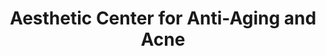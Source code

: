 ---
title: "Aesthetic Center for Anti-Aging and Acne"
url: /norwich/aesthetic-center-for-anti-aging-and-acne/
shop: Kosmetik
---